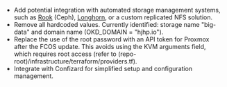 - Add potential integration with automated storage management systems, such as [Rook](https://rook.io/) (Ceph), [Longhorn](longhorn.io), or a custom replicated NFS solution.
- Remove all hardcoded values. Currently identified: storage name "big-data" and domain name (OKD_DOMAIN = "hjhp.io").
- Replace the use of the root password with an API token for Proxmox after the FCOS update. This avoids using the KVM arguments field, which requires root access (refer to (repo-root)/infrastructure/terraform/providers.tf).
- Integrate with Confizard for simplified setup and configuration management.
